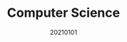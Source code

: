 ---
layout: post
comments: True
date: 20210101
title: Computer Science
topics: [[[020 Knowledgebase]]]
tags: []
status: in-progress
---